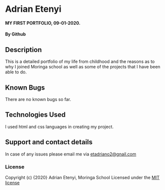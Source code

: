# Adrian Etenyi
#### MY FIRST PORTFOLIO, 09-01-2020.
#### By Github
## Description
This is a detailed portfolio of my life from childhood and the reasons as to why I joined Moringa school as well as some of the projects that I have been able to do.
## Known Bugs
There are no known bugs so far.
## Technologies Used
I used html and css languages in creating my project.
## Support and contact details
In case of any issues please email me via etadriano2@gnail.com
### License

Copyright (c) {2020} Adrian Etenyi, Moringa School
Licensed under the [MIT license](LICENSE)